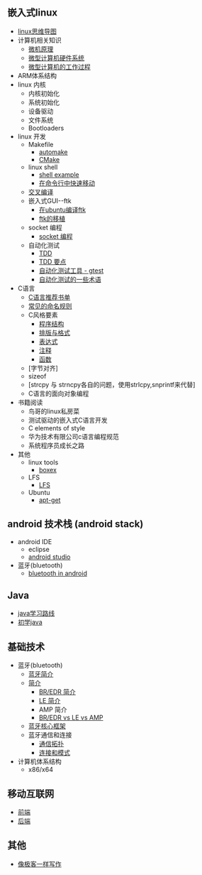 

## 嵌入式linux

* [ linux思维导图 ](./linux/linux_guide.md)
* 计算机相关知识
    * [ 微机原理 ](./linux/microcomputer_theory.md)
    * [微型计算机硬件系统](http://wjyl.csxupt.com/wjyl/OnlineClass/1.4.html)
    * [微型计算机的工作过程](http://wjyl.csxupt.com/wjyl/OnlineClass/1.5.html)
* ARM体系结构
* linux 内核
    * 内核初始化
    * 系统初始化
    * 设备驱动
    * 文件系统
    * Bootloaders
* linux 开发
    * Makefile
        * [ automake ](./linux/automake.md)
        * [ CMake ](./linux/CMake.md)
    * linux shell
        * [ shell example ](./linux/shell_example.md)
        * [ 在命令行中快速移动 ](./linux/shell_fast_move.md)
    * [ 交叉编译 ](https://crifan.com/files/doc/docbook/cross_compile/release/html/cross_compile.html)
    * 嵌入式GUI--ftk
        * [ 在ubuntu编译ftk ](./linux/ftk_build_in_Ubuntu.md)
        * [ ftk的移植 ](./linux/ftk_port_to_Ubuntu.md)
    * socket 编程
        * [ socket 编程](./linux/socket.md)
    * 自动化测试
        * [ TDD ](./linux/TDD.md)
        * [ TDD 要点 ](./linux/TDD_tips.md)
        * [ 自动化测试工具 - gtest ](./linux/UnitTest_gtest.md)
        * [ 自动化测试的一些术语 ](./linux/UnitTest_terminology.md)
* C语言
    * [ C语言推荐书单 ](./C/C_books.md)
    * [ 常见的命名规则 ](./C/C_naming_rule.md)
    * C风格要素
        * [ 程序结构 ](./C/C_style_program_organization.md)
        * [ 排版与格式 ](./C/C_style_program_format.md)
        * [ 表达式 ](./C/C_style_statement.md)
        * [ 注释 ](./C/C_style_comment.md)
        * [ 函数 ](./C/C_style_function.md)
    * [字节对齐]
    * sizeof
    * [strcpy 与 strncpy各自的问题，使用strlcpy,snprintf来代替]
    * C语言的面向对象编程
* 书籍阅读
    * 鸟哥的linux私房菜
    * 测试驱动的嵌入式C语言开发
    * C elements of style
    * 华为技术有限公司c语言编程规范
    * 系统程序员成长之路
* 其他
    * linux tools
        * [boxex](./linux/tools_boxes.md)
    * LFS
        * [LFS](./linux/LFS.md)
    * Ubuntu
        * [ apt-get ](./linux/apt-get.md)

## android 技术栈 (android stack)

* android IDE
    * eclipse
    * [ android studio ](./android/IDE_android_studio.md)
* 蓝牙(bluetooth)
    * [ bluetooth in android ](./android/bluetooth_android.md)

## Java

* [java学习路线](./java/java学习路线.md)
* [初学java](./java/初学java.md)

## 基础技术

* 蓝牙(bluetooth)
    * [ 蓝牙简介 ](./basic/bluetooth.md)
    * [ 简介 ](./basic/bluetooth_general_description.md)
        * [ BR/EDR 简介 ](./basic/bluetooth_overview_of_BR_EDR_operation.md)
        * [ LE 简介 ](./basic/bluetooth_overview_of_LE_operation.md)
        * AMP 简介
        * [BR/EDR vs LE vs AMP](http://www.wowotech.net.img.800cdn.com/content/uploadfile/201406/eaf01404028766.gif)
    * [ 蓝牙核心框架 ](./basic/Bluetooth_core_system_architecture.md)
    * 蓝牙通信和连接
        * [ 通信拓扑 ](./basic/bluetooth_communication_topology.md)
        * [ 连接和模式 ](./basic/bluetooth_connection_and_mode.md)
* 计算机体系结构
    * x86/x64

## 移动互联网

* [前端](./mobile_internet/front_end.md)
* [后端](./mobile_internet/back_end.md)

## 其他

* [像极客一样写作](./write_as_a_geek.md)


